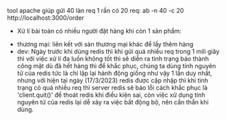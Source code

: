 tool apache giúp gửi 40 làn req 1 rần có 20 req: ab -n 40 -c 20 http://localhost:3000/order

- Xử lí bài toán có nhiều người đặt hàng khi còn 1 sản phẩm:
+ thương mại: liên kết với sàn thương mại khác để lấy thêm hàng
+ dev: Ngày trước khi dùng redis thì khi gửi quá nhiều req trong 1 mili giây thì với việc xử lí đa luồn không tốt thì sẽ diễn ra tình trạng báo thành công mặt dù đã hết hàng thì để khắc phục, chúng ta dùng tính nguyên tử của redis tức là chỉ lặp lại hành động giống như vậy 1 lần duy nhất, nhưng với hiện tại ngày (17/3/2023) redis được cập nhập thì khi tình trạng có quá nhiều req thì server redis sẽ báo lỗi cách khắc phục là 'client.quit()' để thoát redis khi điều kiện sai, còn việc xử dụng tính nguyên tử của redis lại dễ xảy ra việc bất động bộ, nên cẩn thẩn khi dùng.
